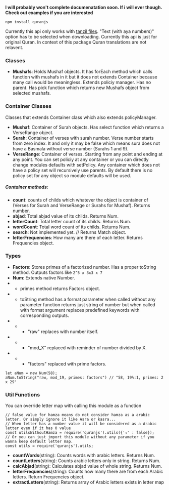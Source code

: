 **I will probably won't complete documenatation soon. If i will ever though. Check out examples if you are interested**

    npm install quranjs

Currently this api only works with [tanzil files](http://tanzil.net/download). "Text (with aya numbers)" option has to be selected when downloading.
Currently this api is just for original Quran. In context of this package Quran translations are not relavent.
### Classes
* **Mushafs**: Holds Mushaf objects. It has forEach method which calls function with mushafs in it but it does not extends Container because many call would be meaningless. Extends policiy manager. Has no parent. Has pick function which returns new Mushafs object from selected mushafs.

### Container Classes
Classes that extends Container class which also extends policyManager.

* **Mushaf**: Container of Surah objects. Has select function which returns a VerseRange object.
* **Surah**: Container of verses with surah number. Verse number starts from zero index. It and only it may be false which means sura does not have a Basmala without verse number (Surahs 1 and 9).
* **VerseRange**: Container of verses. Starting from any point and ending at any point.
You can set policiy at any container or you can directly change modules defaults with setPolicy. Any container which does not have a policy set will recursively use parents. By default there is no policy set for any object so module defaults will be used.

##### Container methods:
* **count**: counts of childs which whatever the object is container of (Verses for Surah and VerseRange or Surahs for Mushaf). Returns number.
* **abjad**: Total abjad value of its childs. Returns Num.
* **letterCount**: Total letter count of its childs. Returns Num.
* **wordCount**: Total word count of its childs. Returns Num.
* **search**: Not implemented yet. // Returns Match object.
* **letterFrequencies**: How many are there of each letter. Returns Frequencies object.

### Types
* **Factors**: Stores primes of a factorized number. Has a proper toString method. Outputs factors like `2^5 x 3x3 x 7`
* **Num**: Extends native Number.
* * primes method returns Factors object.
* * toString method has a format parameter when called without any parameter function returns just string of number but when called with format argument replaces predefined keywords with corresponding outputs.
* * * "raw" replaces with number itself.
* * * "mod_X" replaced with reminder of number divided by X.
* * * "factors" replaced with prime factors.
```
let aNum = new Num(58);
aNum.toString("raw, mod_19, primes: factors") // "58, 19%:1, primes: 2 x 29"
```

### Util Functions
You can override letter map with calling this module as a function
```
// false value for hamza means do not consider hamza as a arabic letter. Or simply ignore it like Asra or kasra...
// When letter has a number value it will be considered as a Arabic letter even if it has 0 value
const utilsWithoutHamza = require('quranjs').utils({'ء' : false});
// Or you can just import this module without any parameter if you wanna keep default letter map.
const utils = require('quranjs').utils;
```
* **countWords**(string): Counts words with arabic letters. Returns Num.
* **countLetters**(string): Counts arabic letters only in string. Returns Num.
* **calcAbjad**(string): Calculates abjad value of whole string. Returns Num.
* **letterFrequencies**(string): Counts how many there are from each Arabic letters. Return Frequencies object.
* **extractLetters**(string): Returns array of Arabic letters exists in letter map